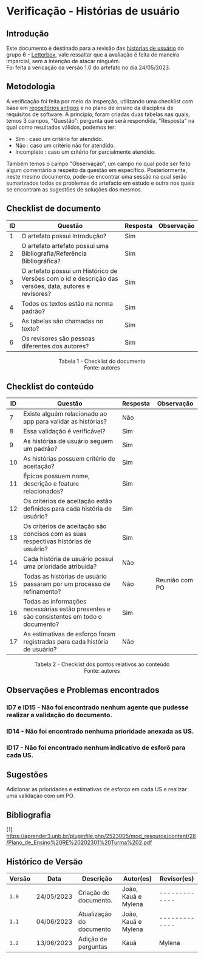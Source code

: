 
# Verificação - Histórias de usuário

## Introdução
Este documento é destinado para a revisão das [historias de usuário]( https://requisitos-de-software.github.io/2023.1-Letterboxd/Modelagem/Metodologias%20Ageis/historiaUsuario/) do grupo 6 - [Letterbox](https://github.com/Requisitos-de-Software/2023.1-Letterboxd), vale ressaltar que a avaliação é feita de maneira imparcial, sem a intenção de atacar ninguém.
<br> Foi feita a vericação da versão 1.0 do artefato no dia 24/05/2023.
## Metodologia

A verificação foi feita por meio da insperção, utilizando uma checklist com base em [repositórios antigos](https://github.com/Requisitos-de-Software) e no plano de ensino da disciplina de requisitos de software. A principio, foram criadas duas tabelas nas quais, temos 3 campos, "Questão": pergunta que será respondida, "Resposta" na qual como resultados válidos, podemos ter: 

- Sim : caso um critério for atendido.
- Não : caso um critério não for atendido.
- Incompleto : caso um critério for parcialmente atendido.

Também temos o campo "Observação", um campo no qual pode ser feito algum comentário a respeito da questão em específico. Posteriormente, neste mesmo documento, pode-se encontrar uma sessão na qual serão sumarizados todos os problemas do artefacto em estudo e outra nos quais se encontram as sugestões de soluções dos mesmos.

## Checklist de documento
|ID|Questão|Resposta|Observação|
|--|-------|--------|----------|
|1|O artefato possui Introdução?                                                                                |  Sim      |          |
|2|O artefato artefato possui uma Bibliografia/Referência Bibliográfica?                                        |  Sim      |          |
|3|O artefato possui um Histórico de Versões com o id e descrição das versões, data, autores e revisores?       |  Sim      |          |
|4|Todos os textos estão na norma padrão?                                                                       |  Sim      |          |
|5|As tabelas são chamadas no texto?                                                                            |  Sim      |          |
|6|Os revisores são pessoas diferentes dos autores?                                                             |  Sim      |          |

<p align="center"> Tabela 1 - Checklist do documento <br> Fonte: autores </p>

## Checklist do conteúdo
|ID|Questão|Resposta|Observação|
|--|-------|--------|----------|
|7|Existe alguém relacionado ao app para validar as histórias?|Não|  |
|8|Essa validação é verificável? |Sim||
|9|As histórias de usuário seguem um padrão?|Sim||
|10|As histórias possuem critério de aceitação?|Sim||
|11|Épicos possuem nome, descrição e feature relacionados?|Sim||
|12|Os critérios de aceitação estão definidos para cada história de usuário?|Sim||
|13|Os critérios de aceitação são concisos com as suas respectivas histórias de usuário?|Sim||
|14|Cada história de usuário possui uma prioridade atribuída?|Não||
|15|Todas as histórias de usuário passaram por um processo de refinamento?|Não|Reunião com PO|
|16|Todas as informações necessárias estão presentes e são consistentes em todo o documento?|Sim||
|17|As estimativas de esforço foram registradas para cada história de usuário?|Não||

<p align="center"> Tabela 2 - Checklist dos pontos relativos ao conteúdo <br> Fonte: autores </p>

## Observações e Problemas encontrados
### ID7 e ID15 - Não foi encontrado nenhum agente que pudesse realizar a validação do documento.
### ID14 - Não foi encontrado nenhuma prioridade anexada as US.
### ID17 - Não foi encontrado nenhum indicativo de esforõ para cada US.

## Sugestões
Adicionar as prioridades e estimativas de esforço em cada US e realizar uma validação com um PO.

## Bibliografia
[1] https://aprender3.unb.br/pluginfile.php/2523005/mod_resource/content/28/Plano_de_Ensino%20RE%20202301%20Turma%202.pdf 

## Histórico de Versão

| Versão | Data          | Descrição                          | Autor(es)     |  Revisor(es)  |
| ------ | ------------- | ---------------------------------- | ------------- | ------------- |
| `1.0`  | 24/05/2023    | Criação do documento.              |  João, Kauã e Mylena  | ------------- |
| `1.1`  | 04/06/2023    | Atualização do documento           |  João, Kauã e Mylena  | ------------- |
| `1.2`  | 13/06/2023    | Adição de perguntas                | Kauã                  |  Mylena      |


